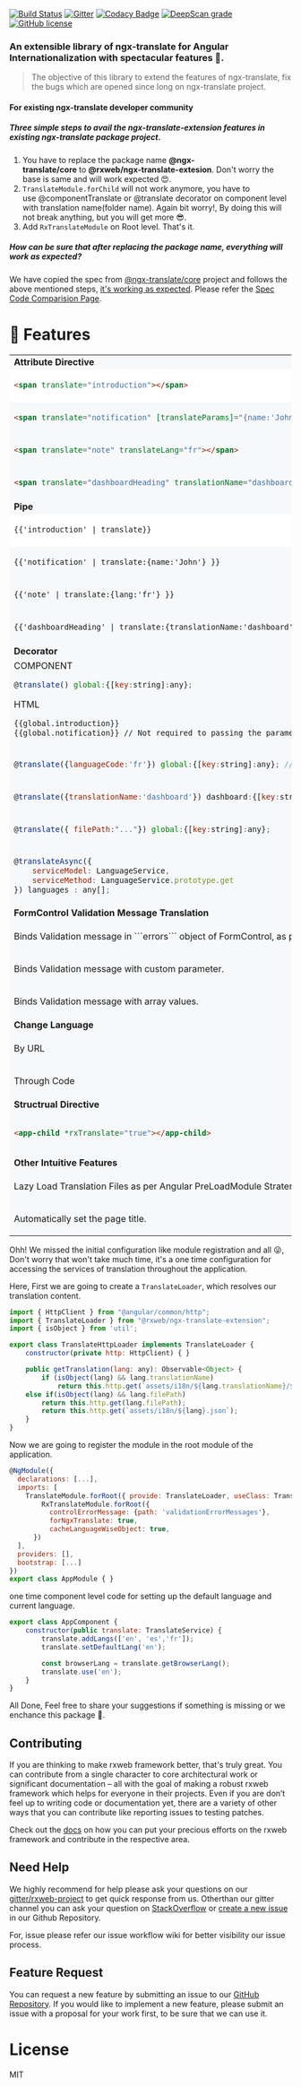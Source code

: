 [![Build Status](https://travis-ci.org/rxweb/rxweb.svg?branch=master)](https://travis-ci.org/rxweb/rxweb)
[![Gitter](https://badges.gitter.im/rx-web/Lobby.svg)](https://gitter.im/rxweb-project/rxweb?utm_source=badge&utm_medium=badge&utm_campaign=pr-badge&utm_content=body_badge)
[![Codacy Badge](https://api.codacy.com/project/badge/Grade/6af5855682524d39a0d88bade210facd)](https://www.codacy.com/app/rxweb/rxweb?utm_source=github.com&amp;utm_medium=referral&amp;utm_content=rxweb/rxweb&amp;utm_campaign=Badge_Grade)
[![DeepScan grade](https://deepscan.io/api/teams/3217/projects/4745/branches/37870/badge/grade.svg)](https://deepscan.io/dashboard#view=project&tid=3217&pid=4745&bid=37870)
[![GitHub license](https://img.shields.io/github/license/rxweb/rxweb.svg)](https://github.com/rxweb/rxweb/blob/master/LICENSE)
	
### An extensible library of ngx-translate for Angular Internationalization with spectacular features 🌈.

> The objective of this library to extend the features of ngx-translate, fix the bugs which are opened since long on ngx-translate project. 

#### For existing ngx-translate developer community
##### Three simple steps to avail the ngx-translate-extension features in existing ngx-translate package project.
1. You have to replace the package name <b>@ngx-translate/core</b> to <b>@rxweb/ngx-translate-extesion</b>. Don't worry the base is same and will work expected 😍.
2. ```TranslateModule.forChild``` will not work anymore, you have to use @componentTranslate or @translate decorator on component level with translation name(folder name). Again bit worry!, By doing this will not break anything, but you will get more 😎.
3. Add ```RxTranslateModule``` on Root level.
That's it.
##### How can be sure that after replacing the package name, everything will work as expected?
We have copied the spec from [@ngx-translate/core](https://github.com/ngx-translate/core/tree/master/projects/ngx-translate/core/tests) project and follows the above mentioned steps, [it's working as expected](https://github.com/rxweb/rxweb/tree/master/test/ngx-translate-extension). Please refer the [Spec Code Comparision Page](https://docs.rxweb.io/ngx-translate-extension/comparison/translate-store).

# 💪 Features
<table width="100%" bgcolor="#f6f8fa">
	<tr>
		<td colspan="2"><b>Attribute Directive</b></td>
	</tr>
<tr style="background-color:white!important;">
<td width="80%">

```html
<span translate="introduction"></span>
```
</td>
<td width="20%">
	
[Example](https://stackblitz.com)
</td>
</tr>
<tr></tr>
<tr>
<td>
		
```html
<span translate="notification" [translateParams]="{name:'John'}"></span>
```
</td>
<td>
	
[Example](https://stackblitz.com)
</td>
</tr>
<tr></tr>
<tr>
<td>
		
```html
<span translate="note" translateLang="fr"></span>
```
</td>
<td>
	
<b>[Example](https://stackblitz.com)</b>
</td>
</tr>
<tr></tr>
<tr>
<td>
		
```html
<span translate="dashboardHeading" translationName="dashboard"></span>
```
</td>
<td>
	
<b>[Example](https://stackblitz.com)</b>
</td>
</tr>

<tr>
	<td colspan="2"><b>Pipe</b></td>
	</tr>
	
<tr style="background-color:white!important;">
<td width="80%">

```html
{{'introduction' | translate}}
```
</td>
<td width="20%">
	
[Example](https://stackblitz.com)
</td>
</tr>
<tr></tr>
<tr>
<td>
		
```html
{{'notification' | translate:{name:'John'} }}
```
</td>
<td>
	
[Example](https://stackblitz.com)
</td>
</tr>
<tr></tr>
<tr>
<td>
		
```html
{{'note' | translate:{lang:'fr'} }}
```
</td>
<td>
	
<b>[Example](https://stackblitz.com)</b>
</td>
</tr>
<tr></tr>
<tr>
<td>
		
```html
{{'dashboardHeading' | translate:{translationName:'dashboard'} }}
```
</td>
<td>
	
<b>[Example](https://stackblitz.com)</b>
</td>
</tr>

<tr>
	<td colspan="2"><b>Decorator</b></td>
</tr>

<tr>
<td>
COMPONENT	
	
```js
@translate() global:{[key:string]:any};
```
HTML

```html
{{global.introduction}}
{{global.notification}} // Not required to passing the parameter, automatically managed.
```
</td>
<td>
	
<b>[Example](https://stackblitz.com)</b></td>
</tr>
<tr></tr>
<tr>
<td>
	
```js
@translate({languageCode:'fr'}) global:{[key:string]:any}; // HTML binding is same as above.
```
</td>
<td>

<b>[Example](https://stackblitz.com)</b></td>
</tr>

<tr></tr>
<tr>
<td>
	
```js
@translate({translationName:'dashboard'}) dashboard:{[key:string]:any}; 
```
</td>
<td>

<b>[Example](https://stackblitz.com)</b></td>
</tr>
<tr></tr>
<tr>
<td>
	
```js
@translate({ filePath:"..."}) global:{[key:string]:any}; 
```
</td>
<td>

<b>[Example](https://stackblitz.com)</b></td>
</tr>
<tr></tr>
<tr>
<td>
	
```js
@translateAsync({
    serviceModel: LanguageService,
    serviceMethod: LanguageService.prototype.get
}) languages : any[];
```
</td>
<td>

<b>[Example](https://stackblitz.com)</b></td>
</tr>

<tr>
	<td colspan="2"><b>FormControl Validation Message Translation</b></td>
</tr>
<tr>
<td>
Binds Validation message in ```errors``` object of FormControl, as per active language.
</td>
<td>

<b>[Example](https://stackblitz.com)</b></td>
</tr>
<tr></tr>
<tr>
<td>
Binds Validation message with custom parameter.
</td>
<td>

<b>[Example](https://stackblitz.com)</b></td>
</tr>

<tr></tr>
<tr>
<td>
Binds Validation message with array values.
</td>
<td>

<b>[Example](https://stackblitz.com)</b></td>
</tr>
<tr>
	<td colspan="2"><b>Change Language</b></td>
</tr>
<tr>
<td>
By URL
</td>
<td>

<b>[Example](https://stackblitz.com)</b></td>
</tr>
<tr></tr>

<tr>
<td>
Through Code
</td>
<td>

<b>[Example](https://stackblitz.com)</b></td>
</tr>

<tr>
	<td colspan="2"><b>Structrual Directive</b></td>
</tr>
<tr>
<td>
	
```html
<app-child *rxTranslate="true"></app-child>
```
</td>
<td>

<b>[Working Example](https://stackblitz.com)</b></td>
</tr>
<tr>
	<td colspan="2"><b>Other Intuitive Features</b></td>
</tr>
<tr>
<td>
Lazy Load Translation Files as per Angular PreLoadModule Stratergy.
</td>
<td>

<b>[Example](https://stackblitz.com)</b></td>
</tr>
<tr></tr>
<tr>
<td>
Automatically set the page title.
</td>
<td>

<b>[Example](https://stackblitz.com)</b></td>
</tr>
</table>

Ohh! We missed the initial configuration like module registration and all 😜, Don't worry that won't take much time, it's a one time configuration for accessing the services of translation throughout the application.

Here, First we are going to create a ```TranslateLoader```, which resolves our translation content.
```js
import { HttpClient } from "@angular/common/http";
import { TranslateLoader } from "@rxweb/ngx-translate-extension";
import { isObject } from 'util';

export class TranslateHttpLoader implements TranslateLoader {
    constructor(private http: HttpClient) { }

    public getTranslation(lang: any): Observable<Object> {
        if (isObject(lang) && lang.translationName)
            return this.http.get(`assets/i18n/${lang.translationName}/${lang.lang}.json`);
	else if(isObject(lang) && lang.filePath)
	    return this.http.get(lang.filePath);
        return this.http.get(`assets/i18n/${lang}.json`);
    }
}
```

Now we are going to register the module in the root module of the application.
```js
@NgModule({
  declarations: [...],
  imports: [
	TranslateModule.forRoot({ provide: TranslateLoader, useClass: TranslateHttpLoader }),
      	RxTranslateModule.forRoot({
          controlErrorMessage: {path: 'validationErrorMessages'},
          forNgxTranslate: true,
          cacheLanguageWiseObject: true,
      })
  ],
  providers: [],
  bootstrap: [...]
})
export class AppModule { }
```
one time component level code for setting up the default language and current language.
```js
export class AppComponent {
    constructor(public translate: TranslateService) {
        translate.addLangs(['en', 'es','fr']);
        translate.setDefaultLang('en');

        const browserLang = translate.getBrowserLang();
        translate.use('en');
    }
}

```
All Done, Feel free to share your suggestions if something is missing or we enchance this package 🙂.

	
## Contributing
If you are thinking to make rxweb framework better, that's truly great. You can contribute from a single character to core architectural work or significant documentation – all with the goal of making a robust rxweb framework which helps for everyone in their projects. Even if you are don’t feel up to writing code or documentation yet, there are a variety of other ways that you can contribute like reporting issues to testing patches.

Check out the <a href="https://docs.rxweb.io/community/where_to_start_contributing">docs</a> on how you can put your precious efforts on the rxweb framework and contribute in the respective area.

## Need Help
We highly recommend for help please ask your questions on our <a href="https://gitter.im/rxweb-project/rxweb?source=orgpage">gitter/rxweb-project</a> to get quick response from us. Otherthan our gitter channel you can ask your question on <a
href="https://stackoverflow.com/search?q=rxweb">StackOverflow</a> or <a href="https://github.com/rxweb/rxweb/issues/new/choose">create a new issue</a> in our Github Repository.

For, issue please refer our issue workflow wiki for better visibility our issue process.

## Feature Request
You can request a new feature by submitting an issue to our <a href="https://github.com/rxweb/rxweb">GitHub Repository</a>. If you would like to implement a new feature, please submit an issue with a proposal for your work first, to be sure that we can use it.

# License
MIT
